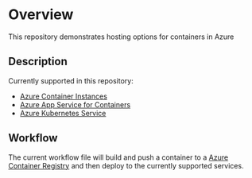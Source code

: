 # Overview

This repository demonstrates hosting options for containers in Azure

## Description

Currently supported in this repository:

- [Azure Container Instances](https://docs.microsoft.com/en-us/azure/container-instances/)
- [Azure App Service for Containers](https://docs.microsoft.com/en-us/azure/app-service/quickstart-custom-container?tabs=dotnet&pivots=container-linux)
- [Azure Kubernetes Service](https://docs.microsoft.com/en-us/azure/aks/)

## Workflow

The current workflow file will build and push a container to a [Azure Container Registry](https://docs.microsoft.com/en-us/azure/container-registry/) and then deploy to the currently supported services.